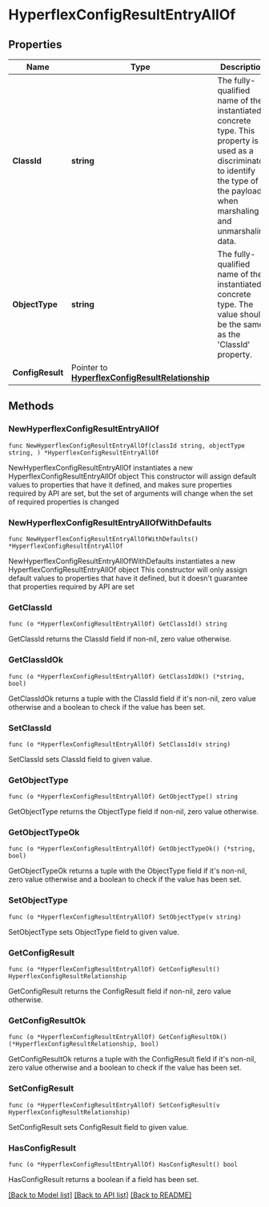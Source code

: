 # HyperflexConfigResultEntryAllOf

## Properties

Name | Type | Description | Notes
------------ | ------------- | ------------- | -------------
**ClassId** | **string** | The fully-qualified name of the instantiated, concrete type. This property is used as a discriminator to identify the type of the payload when marshaling and unmarshaling data. | [default to "hyperflex.ConfigResultEntry"]
**ObjectType** | **string** | The fully-qualified name of the instantiated, concrete type. The value should be the same as the &#39;ClassId&#39; property. | [default to "hyperflex.ConfigResultEntry"]
**ConfigResult** | Pointer to [**HyperflexConfigResultRelationship**](hyperflex.ConfigResult.Relationship.md) |  | [optional] 

## Methods

### NewHyperflexConfigResultEntryAllOf

`func NewHyperflexConfigResultEntryAllOf(classId string, objectType string, ) *HyperflexConfigResultEntryAllOf`

NewHyperflexConfigResultEntryAllOf instantiates a new HyperflexConfigResultEntryAllOf object
This constructor will assign default values to properties that have it defined,
and makes sure properties required by API are set, but the set of arguments
will change when the set of required properties is changed

### NewHyperflexConfigResultEntryAllOfWithDefaults

`func NewHyperflexConfigResultEntryAllOfWithDefaults() *HyperflexConfigResultEntryAllOf`

NewHyperflexConfigResultEntryAllOfWithDefaults instantiates a new HyperflexConfigResultEntryAllOf object
This constructor will only assign default values to properties that have it defined,
but it doesn't guarantee that properties required by API are set

### GetClassId

`func (o *HyperflexConfigResultEntryAllOf) GetClassId() string`

GetClassId returns the ClassId field if non-nil, zero value otherwise.

### GetClassIdOk

`func (o *HyperflexConfigResultEntryAllOf) GetClassIdOk() (*string, bool)`

GetClassIdOk returns a tuple with the ClassId field if it's non-nil, zero value otherwise
and a boolean to check if the value has been set.

### SetClassId

`func (o *HyperflexConfigResultEntryAllOf) SetClassId(v string)`

SetClassId sets ClassId field to given value.


### GetObjectType

`func (o *HyperflexConfigResultEntryAllOf) GetObjectType() string`

GetObjectType returns the ObjectType field if non-nil, zero value otherwise.

### GetObjectTypeOk

`func (o *HyperflexConfigResultEntryAllOf) GetObjectTypeOk() (*string, bool)`

GetObjectTypeOk returns a tuple with the ObjectType field if it's non-nil, zero value otherwise
and a boolean to check if the value has been set.

### SetObjectType

`func (o *HyperflexConfigResultEntryAllOf) SetObjectType(v string)`

SetObjectType sets ObjectType field to given value.


### GetConfigResult

`func (o *HyperflexConfigResultEntryAllOf) GetConfigResult() HyperflexConfigResultRelationship`

GetConfigResult returns the ConfigResult field if non-nil, zero value otherwise.

### GetConfigResultOk

`func (o *HyperflexConfigResultEntryAllOf) GetConfigResultOk() (*HyperflexConfigResultRelationship, bool)`

GetConfigResultOk returns a tuple with the ConfigResult field if it's non-nil, zero value otherwise
and a boolean to check if the value has been set.

### SetConfigResult

`func (o *HyperflexConfigResultEntryAllOf) SetConfigResult(v HyperflexConfigResultRelationship)`

SetConfigResult sets ConfigResult field to given value.

### HasConfigResult

`func (o *HyperflexConfigResultEntryAllOf) HasConfigResult() bool`

HasConfigResult returns a boolean if a field has been set.


[[Back to Model list]](../README.md#documentation-for-models) [[Back to API list]](../README.md#documentation-for-api-endpoints) [[Back to README]](../README.md)


